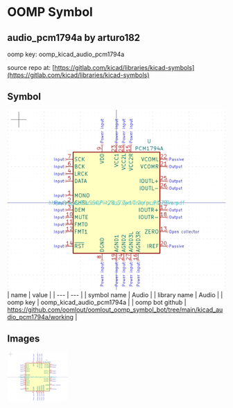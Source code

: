 # OOMP Symbol  
## audio_pcm1794a  by arturo182  
  
oomp key: oomp_kicad_audio_pcm1794a  
  
source repo at: [https://gitlab.com/kicad/libraries/kicad-symbols](https://gitlab.com/kicad/libraries/kicad-symbols)  
## Symbol  
  
[![working.png](working_600.png)](working.png)  
| name | value | 
| --- | --- | 
| symbol name | Audio | 
| library name | Audio | 
| oomp key | oomp_kicad_audio_pcm1794a | 
| oomp bot github | https://github.com/oomlout/oomlout_oomp_symbol_bot/tree/main/kicad_audio_pcm1794a/working | 
## Images  
  
[![working.png](working_140.png)](working.png)  
